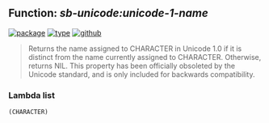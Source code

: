 ## Function: ***sb-unicode:unicode-1-name***
[![package](https://img.shields.io/badge/Package-SB--UNICODE-5f9ea0.svg?style=social&colorA=999999)](../) [![type](https://img.shields.io/badge/Type-Function-5f9ea0.svg?style=social&colorA=999999)](../#function) [![github](https://img.shields.io/badge/GitHub-View_the_source-5f9ea0.svg?style=social&colorA=999999&logo=github)](https://github.com/sbcl/sbcl/blob/master/src/code/target-unicode.lisp/) 

> Returns the name assigned to CHARACTER in Unicode 1.0 if it is distinct
> from the name currently assigned to CHARACTER. Otherwise, returns NIL.
> This property has been officially obsoleted by the Unicode standard, and
> is only included for backwards compatibility.

### Lambda list
```
(CHARACTER)
```
